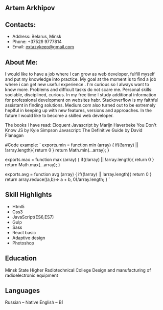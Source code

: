 ## Artem  Arkhipov

## Contacts:

* Address: Belarus, Minsk
* Phone: +37529 9777814
* Email:  extazykeep@gmail.com
  
  
## About Me:

I would like to have a job where I can grow as web developer, fulfill myself and put my knowledge into practice. My goal at the moment is to find a job where i can get new useful experience . I'm curious so I always want to know more. Problems and difficult tasks do not scare me. 
Personal skills:  sociable, disciplined, curious.
In my free time I study additional information for professional development on websites habr. Stackoverflow is my faithful assistant in finding solutions.
Medium.com also turned out to be extremely heplful in keeping up with new features, versions and approaches.
In the future I would like to become a skilled web developer. 

The books I have read:
Eloquent Javascript by Marijn Haverbeke
You Don't Know JS  by Kyle Simpson
Javascript: The Definitive Guide by David Flanagan

#Code example: `
exports.min = function min (array) {
	if((!array) || !array.length){
		return 0
	}
  return  Math.min(...array);
}

exports.max = function max (array) {
	if((!array) || !array.length){
		return 0
	}
  return Math.max(...array);
}

exports.avg = function avg (array) {
	if((!array) || !array.length){
		return 0
	}
  return array.reduce((a,b)=> a + b, 0)/array.length;
}
`

## Skill Highlights
* Html5
* Css3
* JavaScript(ES6,ES7) 
* Gulp
* Sass
* React basic
* Adaptive design
* Photoshop

## Education
Minsk State Higher Radiotechnical College
Design and manufacturing  of radioelectronic equipment

## Languages

Russian – Native
English – B1





